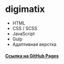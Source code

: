 # digimatix

* HTML
* CSS / SCSS 
* JavaScript 
* Gulp
* Адаптивная верстка



#### [Ссылка на GitHub Pages](https://andreyluka.github.io/digimatix/dist/)
